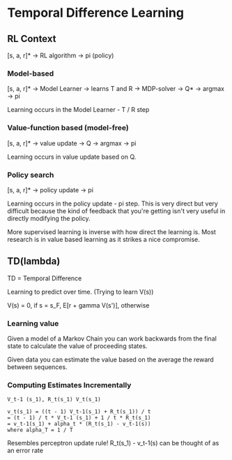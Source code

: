 # Temporal Difference Learning

## RL Context

[s, a, r]* -> RL algorithm -> pi (policy)

### Model-based

[s, a, r]* -> Model Learner -> learns T and R -> MDP-solver -> Q* -> argmax -> pi

Learning occurs in the Model Learner - T / R step

### Value-function based (model-free)

[s, a, r]* -> value update -> Q -> argmax -> pi

Learning occurs in value  update based on Q.

### Policy search

[s, a, r]* -> policy update -> pi

Learning occurs in the policy update - pi step. This is very direct but very difficult because the kind of feedback that you're getting isn't very useful in directly modifying the policy.

More supervised learning is inverse with how direct the learning is. Most research is in value based learning as it strikes a nice compromise.

## TD(lambda)

TD = Temporal Difference

Learning to predict over time. (Trying to learn V(s))

V(s) = 0, if s = s_F, E[r + gamma V(s')], otherwise

### Learning value

Given a model of a Markov Chain you can work backwards from the final state to calculate the value of proceeding states.

Given data you can estimate the value based on the average the reward between sequences. 

### Computing Estimates Incrementally

```
V_t-1 (s_1), R_t(s_1) V_t(s_1)

v_t(s_1) = ((t - 1) V_t-1(s_1) + R_t(s_1)) / t 
= (t - 1) / t * V_t-1 (s_1) + 1 / t * R_t(s_1)
= v_t-1(s_1) + alpha_t * (R_t(s_1) - v_t-1(s))
where alpha_T = 1 / T
```

Resembles perceptron update rule! R_t(s_1) - v_t-1(s) can be thought of as an error rate
